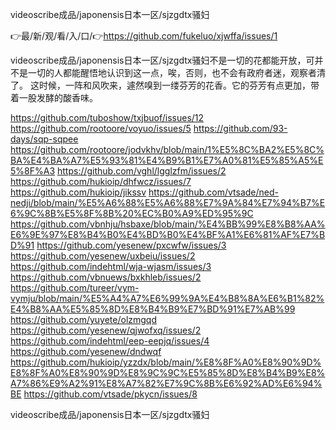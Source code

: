 videoscribe成品/japonensis日本一区/sjzgdtx骚妇

👉最/新/观/看/入/口/👉https://github.com/fukeluo/xjwffa/issues/1

videoscribe成品/japonensis日本一区/sjzgdtx骚妇不是一切的花都能开放，可并不是一切的人都能醒悟地认识到这一点，唉，否则，也不会有政府者迷，观察者清了。
这时候，一阵和风吹来，遽然嗅到一缕芬芳的花香。它的芬芳有点更加，带着一股发酵的酸香味。


https://github.com/tuboshow/txjbuof/issues/12
https://github.com/rootoore/voyuo/issues/5
https://github.com/93-days/sqp-sqpee
https://github.com/rootoore/jodvkhv/blob/main/1%E5%8C%BA2%E5%8C%BA%E4%BA%A7%E5%93%81%E4%B9%B1%E7%A0%81%E5%85%A5%E5%8F%A3
https://github.com/vghl/lgglzfm/issues/2
https://github.com/hukioip/dhfwcz/issues/7
https://github.com/hukioip/jikssv
https://github.com/vtsade/ned-nedji/blob/main/%E5%A6%88%E5%A6%88%E7%9A%84%E7%94%B7%E6%9C%8B%E5%8F%8B%20%EC%B0%A9%ED%95%9C
https://github.com/vbnhju/hsbaxe/blob/main/%E4%BB%99%E8%B8%AA%E6%9E%97%E8%B4%B0%E4%BD%B0%E4%BF%A1%E6%81%AF%E7%BD%91
https://github.com/yesenew/pxcwfw/issues/3
https://github.com/yesenew/uxbeiu/issues/2
https://github.com/indehtml/wja-wjasm/issues/3
https://github.com/vbnuews/bxkhleb/issues/2
https://github.com/tureer/vym-vymju/blob/main/%E5%A4%A7%E6%99%9A%E4%B8%8A%E6%B1%82%E4%B8%AA%E5%85%8D%E8%B4%B9%E7%BD%91%E7%AB%99
https://github.com/yuyete/olzmgqd
https://github.com/yesenew/qjwofxq/issues/2
https://github.com/indehtml/eep-eepjq/issues/4
https://github.com/yesenew/dndwqf
https://github.com/hukioip/yzzdx/blob/main/%E8%8F%A0%E8%90%9D%E8%8F%A0%E8%90%9D%E8%9C%9C%E5%85%8D%E8%B4%B9%E8%A7%86%E9%A2%91%E8%A7%82%E7%9C%8B%E6%92%AD%E6%94%BE
https://github.com/vtsade/pkycn/issues/8

videoscribe成品/japonensis日本一区/sjzgdtx骚妇
